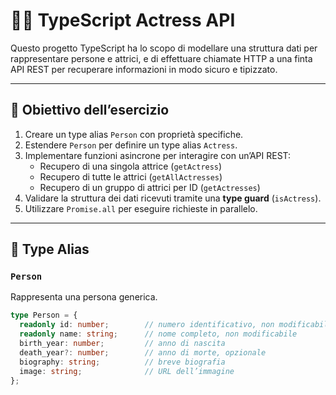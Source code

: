 # 👩‍🎬 TypeScript Actress API

Questo progetto TypeScript ha lo scopo di modellare una struttura dati per rappresentare persone e attrici, e di effettuare chiamate HTTP a una finta API REST per recuperare informazioni in modo sicuro e tipizzato.

---

## 📌 Obiettivo dell’esercizio

1. Creare un type alias `Person` con proprietà specifiche.
2. Estendere `Person` per definire un type alias `Actress`.
3. Implementare funzioni asincrone per interagire con un’API REST:
   - Recupero di una singola attrice (`getActress`)
   - Recupero di tutte le attrici (`getAllActresses`)
   - Recupero di un gruppo di attrici per ID (`getActresses`)
4. Validare la struttura dei dati ricevuti tramite una **type guard** (`isActress`).
5. Utilizzare `Promise.all` per eseguire richieste in parallelo.

---

## 🧱 Type Alias

### `Person`

Rappresenta una persona generica.

```ts
type Person = {
  readonly id: number;        // numero identificativo, non modificabile
  readonly name: string;      // nome completo, non modificabile
  birth_year: number;         // anno di nascita
  death_year?: number;        // anno di morte, opzionale
  biography: string;          // breve biografia
  image: string;              // URL dell’immagine
};
